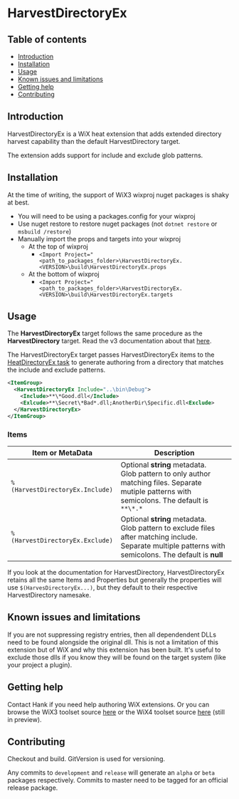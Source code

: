 # HarvestDirectoryEx

Table of contents
-----------------

* [Introduction](#introduction)
* [Installation](#installation)
* [Usage](#usage)
* [Known issues and limitations](#known-issues-and-limitations)
* [Getting help](#getting-help)
* [Contributing](#contributing)


Introduction
------------

HarvestDirectoryEx is a WiX heat extension that adds extended directory harvest capability than the default HarvestDirectory target.

The extension adds support for include and exclude glob patterns.

Installation
------------

At the time of writing, the support of WiX3 wixproj nuget packages is shaky at best.
* You will need to be using a packages.config for your wixproj
* Use nuget restore to restore nuget packages (not `dotnet restore` or `msbuild /restore`)
* Manually import the props and targets into your wixproj
    * At the top of wixproj
        * ```<Import Project="<path_to_packages_folder>\HarvestDirectoryEx.<VERSION>\build\HarvestDirectoryEx.props```
    * At the bottom of wixproj
        * ```<Import Project="<path_to_packages_folder>\HarvestDirectoryEx.<VERSION>\build\HarvestDirectoryEx.targets```

Usage
-----

The **HarvestDirectoryEx** target follows the same procedure as the **HarvestDirectory** target. Read the v3 documentation about that [here](https://wixtoolset.org/documentation/manual/v3/msbuild/target_reference/harvestdirectory.html).

The HarvestDirectoryEx target passes HarvestDirectoryEx items to the [HeatDirectoryEx task](./HarvestDirectoryEx/BuildTasks/HeatDirectoryEx.cs) to generate authoring from a directory that matches the include and exclude patterns.

```xml
<ItemGroup>
  <HarvestDirectoryEx Include="..\bin\Debug">
    <Include>**\*Good.dll</Include>
    <Exlcude>**\Secret\*Bad*.dll;AnotherDir\Specific.dll<Exclude>
  </HarvestDirectoryEx>
</ItemGroup>
```

### Items
| Item or MetaData | Description |
| --- | --- |
| `%(HarvestDirectoryEx.Include)` | Optional **string** metadata. <br /> Glob pattern to only author matching files. Separate mutiple patterns with semicolons. The default is `**\*.*`|
| `%(HarvestDirectoryEx.Exclude)` | Optional **string** metadata. <br /> Glob pattern to exclude files after matching include. Separate multiple patterns with semicolons. The default is **null**|

If you look at the documentation for HarvestDirectory, HarvestDirectoryEx retains all the same Items and Properties but generally the properties will use `$(HarvesDirectoryEx...)`, but they default to their respective HarvestDirectory namesake.

Known issues and limitations
----------------------------

If you are not suppressing registry entries, then all dependendent DLLs need to be found alongside the original dll. This is not a limitation of this extension but of WiX and why this extension has been built. It's useful to exclude those dlls if you know they will be found on the target system (like your project a plugin).


Getting help
------------

Contact Hank if you need help authoring WiX extensions. Or you can browse the WiX3 toolset source [here](https://github.com/wixtoolset/wix3) or the WiX4 toolset source [here](https://github.com/wixtoolset/wix4) (still in preview).


Contributing
------------

Checkout and build. GitVersion is used for versioning.

Any commits to `development` and `release` will generate an `alpha` or `beta` packages respectively.
Commits to master need to be tagged for an official release package.
